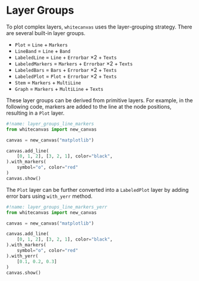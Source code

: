 # Layer Groups

To plot complex layers, `whitecanvas` uses the layer-grouping strategy. There are
several built-in layer groups.

- `Plot` = `Line` + `Markers`
- `LineBand` = `Line` + `Band`
- `LabeledLine` = `Line` + `Errorbar` &times;2 + `Texts`
- `LabeledMarkers` = `Markers` + `Errorbar` &times;2 + `Texts`
- `LabeledBars` = `Bars` + `Errorbar` &times;2 + `Texts`
- `LabeledPlot` = `Plot` + `Errorbar` &times;2 + `Texts`
- `Stem` = `Markers` + `MultiLine`
- `Graph` = `Markers` + `MultiLine` + `Texts`

These layer groups can be derived from primitive layers. For example, in the following
code, markers are added to the line at the node positions, resulting in a `Plot` layer.

``` python
#!name: layer_groups_line_markers
from whitecanvas import new_canvas

canvas = new_canvas("matplotlib")

canvas.add_line(
    [0, 1, 2], [3, 2, 1], color="black",
).with_markers(
    symbol="o", color="red"
)
canvas.show()
```

The `Plot` layer can be further converted into a `LabeledPlot` layer by adding error
bars using `with_yerr` method.

``` python
#!name: layer_groups_line_markers_yerr
from whitecanvas import new_canvas

canvas = new_canvas("matplotlib")

canvas.add_line(
    [0, 1, 2], [3, 2, 1], color="black",
).with_markers(
    symbol="o", color="red"
).with_yerr(
    [0.1, 0.2, 0.3]
)
canvas.show()
```
